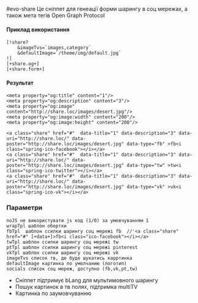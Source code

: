 #evo-share 
Це сніппет для генеації форми шарингу в соц мережах, а також мета тегів Open Graph Protocol

#### Приклад використання

    [!share?
        &imageTvs=`images,category`
        &defaultImage=`/theme/img/default.jpg`
    !]
    [+share.og+]
    [+share.form+]
#### Результат

    <meta property="og:title" content="1"/>
    <meta property="og:description" content="3"/>
    <meta property="og:image" content="http://share.loc/images/desert.jpg"/>
    <meta property="og:image:width" content="200"/>
    <meta property="og:image:height" content="200"/>
    
    <a class="share" href="#"  data-title="1" data-description="3" data-uri="http://share.loc/" data-poster="http://share.loc/images/desert.jpg" data-type="fb" >fb<i class="spring-ico-facebook"></i></a>
    <a class="share" href="#"  data-title="1" data-description="3" data-uri="http://share.loc/" data-poster="http://share.loc/images/desert.jpg" data-type="tw" >tw<i class="spring-ico-twitter"></i></a>
    <a class="share" href="#"  data-title="1" data-description="3" data-uri="http://share.loc/" data-poster="http://share.loc/images/desert.jpg" data-type="vk" >vk<i class="spring-ico-vk"></i></a>
    
### Параметри
    noJS не використувати js код (1/0) за умовчуванням 1
    wrapTpl шаблон обертки
    fbTpl  шаблон ссилки шарингу соц мережі fb  //'<a class="share" href="#" [+data+]>fb<i class="ico-facebook"></i></a>
    twTpl шаблон ссилки шарингу соц мережі tw
    ptTpl шаблон ссилки шарингу соц мережі pinterest
    vkTpl шаблон ссилки шарингу соц мережі vk
    imageTvs список тв, де буде шукатись карртинка
    defaultImage картинка по умолчанию (логотип)
    socials список соц мереж, доступно (fb,vk,pt,tw)



* Сніппет підтримує bLang для мультимовного шарингу
* Пошук картинок в тв полях, підтримка multiTV
* Картинка по заумовчуванню
